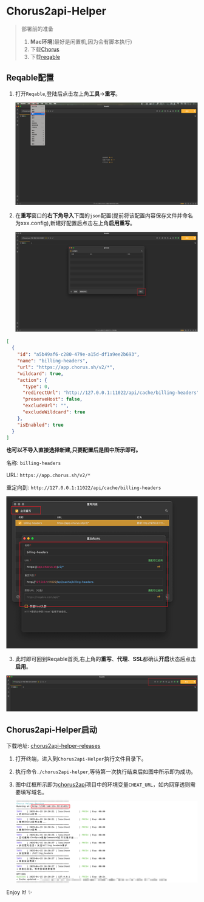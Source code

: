 # Chorus2api-Helper 

> 部署前的准备
> 1. **Mac环境**(最好是闲置机,因为会有脚本执行)
> 2. 下载[Chorus](https://chorus.sh/)
> 3. 下载[reqable](https://reqable.com/zh-CN/download/)

## Reqable配置

1. 打开`Reqable`,登陆后点击左上角**工具**->**重写**。

    ![img.png](docs/img_4.png)

2. 在**重写**窗口的**右下角导入**下面的`json`配置(提前将该配置内容保存文件并命名为xxx.config),新建好配置后点击左上角**启用重写**。

   ![img.png](docs/img_5.png)

```json
[
  {
    "id": "a5b49af6-c280-479e-a15d-df1a9ee2b693",
    "name": "billing-headers",
    "url": "https://app.chorus.sh/v2/*",
    "wildcard": true,
    "action": {
      "type": 0,
      "redirectUrl": "http://127.0.0.1:11022/api/cache/billing-headers",
      "preserveHost": false,
      "excludeUrl": "",
      "excludeWildcard": true
    },
    "isEnabled": true
  }
]
```

**也可以不导入直接选择新建,只要配置后是图中所示即可。**

名称: `billing-headers`

URL: `https://app.chorus.sh/v2/*`

重定向到: `http://127.0.0.1:11022/api/cache/billing-headers`

  ![img_1.png](docs/img_1.png)

3. 此时即可回到Reqable首页,右上角的**重写**、**代理**、**SSL**都确认**开启**状态后点击**启用**。

![img_1.png](docs/img_6.png)

## Chorus2api-Helper启动

下载地址: [chorus2api-helper-releases](https://github.com/deanxv/chorus2api-helper-releases/releases)

1. 打开终端，进入到`Chorus2api-Helper`执行文件目录下。
2. 执行命令`./chorus2api-helper`,等待第一次执行结束后如图中所示即为成功。
3. 图中红框所示即为[chorus2api](https://2api-docs.pages.dev/page/chorus2api/quick-deploy.html)项目中的环境变量`CHEAT_URL`，如内网穿透则需要填写域名。

   ![img_3.png](docs/img_3.png)

Enjoy It! ✨
